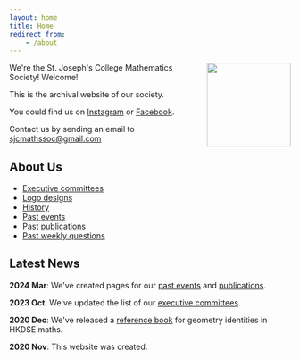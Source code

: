 ```yaml
---
layout: home
title: Home
redirect_from: 
    - /about
---
```


<img style = "padding-left: 10px;" align="right" src="{{site.url}}/download/Logos/New.jpg" width='150' >

We're the St. Joseph's College Mathematics Society! Welcome!

This is the archival website of our society.

You could find us on [Instagram](https://www.instagram.com/sjcmathssoc/) or [Facebook](https://www.facebook.com/sjcmathssoc).

Contact us by sending an email to sjcmathssoc@gmail.com

## About Us

* [Executive committees](/executive-committees)
* [Logo designs](/logo-designs)
* [History](/history)
* [Past events](/events)
* [Past publications](/publications)
* [Past weekly questions](/questions)

## Latest News 

**2024 Mar**: We've created pages for our [past events](/events) and [publications](/publications).

**2023 Oct**: We've updated the list of our [executive committees](/executive-committees).

**2020 Dec**: We've released a [reference book](/geometry-reference) for geometry identities in HKDSE maths.

**2020 Nov**: This website was created.
